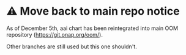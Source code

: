 # ⚠️  Move back to main repo notice

As of December 5th, aai chart has been reintegrated into main OOM repository
(https://git.onap.org/oom/).

Other branches are still used but this one shouldn't.
